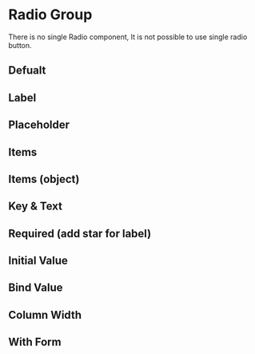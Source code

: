 # Radio Group
There is no single Radio component, It is not possible to use single radio button. 

## Defualt

## Label

## Placeholder

## Items

## Items (object)

## Key & Text

## Required (add star for label)

## Initial Value

## Bind Value

## Column Width

## With Form

